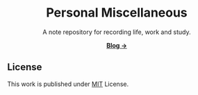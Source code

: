 <div align="center">

  # Personal Miscellaneous

  A note repository for recording life, work and study.

  [**Blog →**](https://huyaro.github.io)

</div>

## License

This work is published under [MIT](https://github.com/cotes2020/jekyll-theme-chirpy/blob/master/LICENSE) License.
